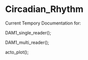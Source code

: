 # Circadian_Rhythm
Current Tempory Documentation for:

DAM1_single_reader();

DAM1_multi_reader();

acto_plot();



